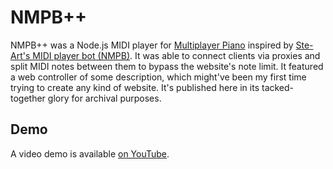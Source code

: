 # NMPB++
NMPB++ was a Node.js MIDI player for [Multiplayer Piano](https://multiplayerpiano.net) inspired by [Ste-Art's MIDI player bot (NMPB)](https://nmpb-blog.blogspot.com/).
It was able to connect clients via proxies and split MIDI notes between them to bypass the website's note limit. 
It featured a web controller of some description, which might've been my first time trying to create any kind of website.
It's published here in its tacked-together glory for archival purposes.

## Demo
A video demo is available [on YouTube](https://www.youtube.com/watch?v=jeuck5rjDlo).